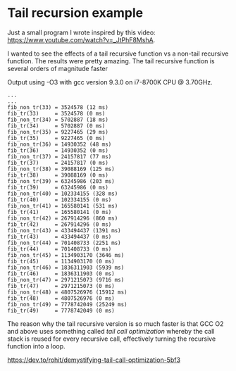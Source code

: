 # Tail recursion example

Just a small program I wrote inspired by this video: https://www.youtube.com/watch?v=_JtPhF8MshA.

I wanted to see the effects of a tail recursive function vs a non-tail recursive function. The results were pretty amazing. The tail recursive function is several orders of magnitude faster

Output using -O3 with gcc version 9.3.0 on i7-8700K CPU @ 3.70GHz.

```
...
...
fib_non_tr(33) = 3524578 (12 ms)
fib_tr(33)     = 3524578 (0 ms)
fib_non_tr(34) = 5702887 (18 ms)
fib_tr(34)     = 5702887 (0 ms)
fib_non_tr(35) = 9227465 (29 ms)
fib_tr(35)     = 9227465 (0 ms)
fib_non_tr(36) = 14930352 (48 ms)
fib_tr(36)     = 14930352 (0 ms)
fib_non_tr(37) = 24157817 (77 ms)
fib_tr(37)     = 24157817 (0 ms)
fib_non_tr(38) = 39088169 (125 ms)
fib_tr(38)     = 39088169 (0 ms)
fib_non_tr(39) = 63245986 (203 ms)
fib_tr(39)     = 63245986 (0 ms)
fib_non_tr(40) = 102334155 (328 ms)
fib_tr(40)     = 102334155 (0 ms)
fib_non_tr(41) = 165580141 (531 ms)
fib_tr(41)     = 165580141 (0 ms)
fib_non_tr(42) = 267914296 (860 ms)
fib_tr(42)     = 267914296 (0 ms)
fib_non_tr(43) = 433494437 (1391 ms)
fib_tr(43)     = 433494437 (0 ms)
fib_non_tr(44) = 701408733 (2251 ms)
fib_tr(44)     = 701408733 (0 ms)
fib_non_tr(45) = 1134903170 (3646 ms)
fib_tr(45)     = 1134903170 (0 ms)
fib_non_tr(46) = 1836311903 (5939 ms)
fib_tr(46)     = 1836311903 (0 ms)
fib_non_tr(47) = 2971215073 (9716 ms)
fib_tr(47)     = 2971215073 (0 ms)
fib_non_tr(48) = 4807526976 (15912 ms)
fib_tr(48)     = 4807526976 (0 ms)
fib_non_tr(49) = 7778742049 (25249 ms)
fib_tr(49)     = 7778742049 (0 ms)
```

The reason why the tail recursive version is so much faster is that GCC O2 and above uses something called *tail call optimization* whereby the call stack is reused for every recursive call, effectively turning the recursive function into a loop.

https://dev.to/rohit/demystifying-tail-call-optimization-5bf3

